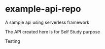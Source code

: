 # example-api-repo
A sample api using serverless framework

The API created here is for Self Study purpose

Testing 



